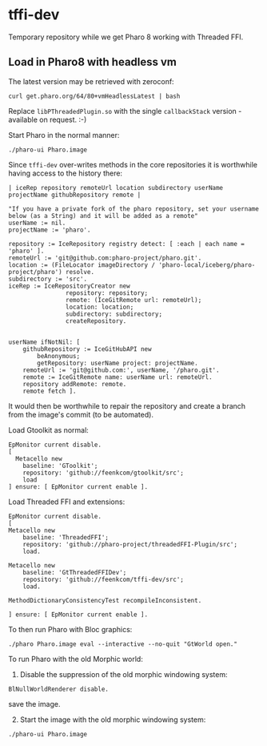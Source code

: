# tffi-dev

Temporary repository while we get Pharo 8 working with Threaded FFI.

## Load in Pharo8 with headless vm

The latest version may be retrieved with zeroconf:

```
curl get.pharo.org/64/80+vmHeadlessLatest | bash
```

Replace `libPThreadedPlugin.so` with the single `callbackStack` version - available on request. :-)


Start Pharo in the normal manner:

```
./pharo-ui Pharo.image
```


Since `tffi-dev` over-writes methods in the core repositories it is worthwhile having access to the history there:

```
| iceRep repository remoteUrl location subdirectory userName projectName githubRepository remote |

"If you have a private fork of the pharo repository, set your username below (as a String) and it will be added as a remote"
userName := nil.
projectName := 'pharo'.

repository := IceRepository registry detect: [ :each | each name = 'pharo' ].
remoteUrl := 'git@github.com:pharo-project/pharo.git'.
location := (FileLocator imageDirectory / 'pharo-local/iceberg/pharo-project/pharo') resolve.
subdirectory := 'src'.
iceRep := IceRepositoryCreator new 
				repository: repository;
				remote: (IceGitRemote url: remoteUrl);
				location: location;
				subdirectory: subdirectory;
				createRepository.


userName ifNotNil: [ 
	githubRepository := IceGitHubAPI new 
		beAnonymous;
		getRepository: userName project: projectName.
	remoteUrl := 'git@github.com:', userName, '/pharo.git'.
	remote := IceGitRemote name: userName url: remoteUrl.
	repository addRemote: remote.
	remote fetch ].
```

It would then be worthwhile to repair the repository and create a branch from the image's commit (to be automated).


Load Gtoolkit as normal:

```
EpMonitor current disable.
[ 
  Metacello new
    baseline: 'GToolkit';
    repository: 'github://feenkcom/gtoolkit/src';
    load
] ensure: [ EpMonitor current enable ].
```


Load Threaded FFI and extensions:

```
EpMonitor current disable.
[ 
Metacello new
	baseline: 'ThreadedFFI';
	repository: 'github://pharo-project/threadedFFI-Plugin/src';
	load.

Metacello new
	baseline: 'GtThreadedFFIDev';
	repository: 'github://feenkcom/tffi-dev/src';
	load.

MethodDictionaryConsistencyTest recompileInconsistent.

] ensure: [ EpMonitor current enable ].
```

To then run Pharo with Bloc graphics:

```
./pharo Pharo.image eval --interactive --no-quit "GtWorld open."
```

To run Pharo with the old Morphic world:

1. Disable the suppression of the old morphic windowing system:

```
BlNullWorldRenderer disable.
```

save the image.

2. Start the image with the old morphic windowing system:

```
./pharo-ui Pharo.image
```
